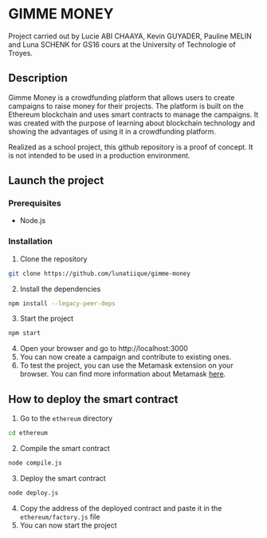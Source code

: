 # GIMME MONEY
Project carried out by Lucie ABI CHAAYA, Kevin GUYADER, Pauline MELIN and Luna SCHENK for GS16 cours at the University of Technologie of Troyes.
## Description
Gimme Money is a crowdfunding platform that allows users to create campaigns to raise money for their projects. The platform is built on the Ethereum blockchain and uses smart contracts to manage the campaigns. It was created with the purpose of learning about blockchain technology and showing the advantages of using it in a crowdfunding platform.
            
Realized as a school project, this github repository is a proof of concept. It is not intended to be used in a production environment.

## Launch the project

### Prerequisites
- Node.js

### Installation
1. Clone the repository
```bash
git clone https://github.com/lunatiique/gimme-money
```
2. Install the dependencies
```bash
npm install --legacy-peer-deps
```
3. Start the project
```bash
npm start
```
4. Open your browser and go to http://localhost:3000
5. You can now create a campaign and contribute to existing ones.
6. To test the project, you can use the Metamask extension on your browser. You can find more information about Metamask [here](https://metamask.io/).

## How to deploy the smart contract
1. Go to the `ethereum` directory
```bash
cd ethereum
```
2. Compile the smart contract
```bash
node compile.js
```
3. Deploy the smart contract
```bash
node deploy.js
```
4. Copy the address of the deployed contract and paste it in the `ethereum/factory.js` file
5. You can now start the project
